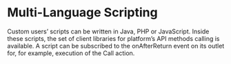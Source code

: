 # Multi-Language Scripting

Custom users’ scripts can be written in Java, PHP or JavaScript. Inside these scripts, the set of client libraries for platform’s API methods calling is available. A script can be subscribed to the onAfterReturn event on its outlet for, for example, execution of the Call action.